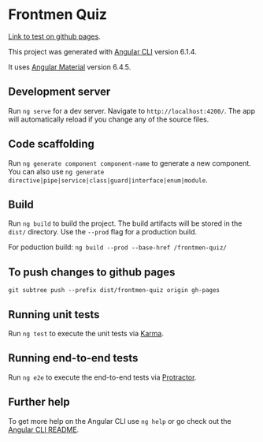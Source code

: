 # Frontmen Quiz

[Link to test on github pages](https://flight.github.io/frontmen-quiz/).

This project was generated with [Angular CLI](https://github.com/angular/angular-cli) version 6.1.4.

It uses [Angular Material](https://material.angular.io/) version 6.4.5.

## Development server

Run `ng serve` for a dev server. Navigate to `http://localhost:4200/`. The app will automatically reload if you change any of the source files.

## Code scaffolding

Run `ng generate component component-name` to generate a new component. You can also use `ng generate directive|pipe|service|class|guard|interface|enum|module`.

## Build

Run `ng build` to build the project. The build artifacts will be stored in the `dist/` directory. Use the `--prod` flag for a production build.

For poduction build:
`ng build --prod --base-href /frontmen-quiz/`

## To push changes to github pages

`git subtree push --prefix dist/frontmen-quiz origin gh-pages`

## Running unit tests

Run `ng test` to execute the unit tests via [Karma](https://karma-runner.github.io).

## Running end-to-end tests

Run `ng e2e` to execute the end-to-end tests via [Protractor](http://www.protractortest.org/).

## Further help

To get more help on the Angular CLI use `ng help` or go check out the [Angular CLI README](https://github.com/angular/angular-cli/blob/master/README.md).

